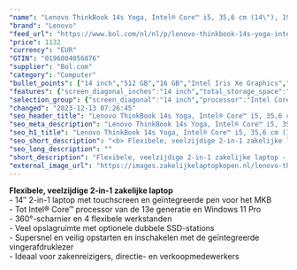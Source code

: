 ```yaml
---
"name": "Lenovo ThinkBook 14s Yoga, Intel® Core™ i5, 35,6 cm (14\"), 1920 x 1080 Pixels, 16 GB, 512 GB, Windows 11 Pro"
"brand": "Lenovo"
"feed_url": "https://www.bol.com/nl/nl/p/lenovo-thinkbook-14s-yoga-intel-core-i5-35-6-cm-1920-x-1080-pixels-16-gb-512-gb-windows-11-pro/9300000147797166"
"price": 1132
"currency": "EUR"
"GTIN": "0196804056876"
"supplier": "Bol.com"
"category": "Computer"
"bullet_points": ["14 inch","512 GB","16 GB","Intel Iris Xe Graphics","Windows"]
"features": {"screen_diagonal_inches":"14 inch","total_storage_space":"512 GB","memory_size":"16 GB","graphics_card":"Intel Iris Xe Graphics","operating_system":"Windows"}
"selection_group": {"screen_diagonal":"14 inch","processor":"Intel Core i5","changed_price_past_3_days":false,"product_family":"ThinkBook"}
"changed": "2023-12-13 07:26:45"
"seo_header_title": "Lenovo ThinkBook 14s Yoga, Intel® Core™ i5, 35,6 cm (14\"), 1920 x 1080 Pixels, 16 GB, 512 GB, Windows 11 Pro"
"seo_meta_description": "Lenovo ThinkBook 14s Yoga, Intel® Core™ i5, 35,6 cm (14\"), 1920 x 1080 Pixels, 16 GB, 512 GB, Windows 11 Pro"
"seo_h1_title": "Lenovo ThinkBook 14s Yoga, Intel® Core™ i5, 35,6 cm (14\"), 1920 x 1080 Pixels, 16 GB, 512 GB, Windows 11 Pro"
"seo_short_description": "<b> Flexibele, veelzijdige 2-in-1 zakelijke laptop</b> <br /> - 14″ 2-in-1 laptop met touchscreen en geïntegreerde pen voor het MKB <br /> - Tot Intel® Core™ processor van de 13e generatie en Windows 11 Pro <br /> - 360°-scharnier en 4 flexibele werkstanden <br /> - Veel opslagruimte met optionele dubbele SSD-stations <br /> - Supersnel en veilig opstarten en inschakelen met de geïntegreerde vingerafdruklezer <br /> - Ideaal voor zakenreizigers, directie- en verkoopmedewerkers <br />."
"seo_long_description": ""
"short_description": "Flexibele, veelzijdige 2-in-1 zakelijke laptop - 14″ 2-in-1 laptop met touchscreen en geïntegreerde pen voor het MKB - Tot Intel® Core™ processor van de 13e generatie en Windows 11 Pro - 360°-scharnier en 4 flexibele werkstanden - Veel opslagruimte met optionele dubbele SSD-stations - Supersnel en veilig opstarten en inschakelen met de geïntegreerde vingerafdruklezer - Ideaal voor zakenreizigers, directie- en verkoopmedewerkers"
"external_image_url": "https://images.zakelijkelaptopkopen.nl/lenovo-thinkbook-14s-yoga-intel-core-i5-35-6-cm-1920-x-1080-pixels-16-gb-512-gb-windows-11-pro.webp"
---
```


<b> Flexibele, veelzijdige 2-in-1 zakelijke laptop</b> <br /> - 14″ 2-in-1 laptop met touchscreen en geïntegreerde pen voor het MKB <br /> - Tot Intel® Core™ processor van de 13e generatie en Windows 11 Pro <br /> - 360°-scharnier en 4 flexibele werkstanden <br /> - Veel opslagruimte met optionele dubbele SSD-stations <br /> - Supersnel en veilig opstarten en inschakelen met de geïntegreerde vingerafdruklezer <br /> - Ideaal voor zakenreizigers, directie- en verkoopmedewerkers <br />
